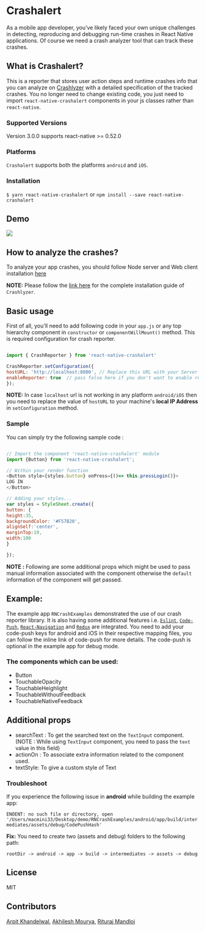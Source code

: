 # Crashalert


As a mobile app developer, you’ve likely faced your own unique challenges in detecting, reproducing and debugging run-time crashes in React Native applications. Of course we need a crash analyzer tool that can track these crashes.

## What is Crashalert?

This is a reporter that stores user action steps and runtime crashes info that you can analyze on [Crashlyzer](https://github.com/SystangoTechnologies/Crashlyzer) with a detailed specification of the tracked crashes.  You no longer need to change existing code, you just need to import `react-native-crashalert` components in your js classes rather than `react-native`.


### Supported Versions 

Version 3.0.0 supports react-native >= 0.52.0

### Platforms

`Crashalert` supports both the platforms `android` and `iOS`.

### Installation

`$ yarn react-native-crashalert` or `npm install --save react-native-crashalert`

## Demo
<a href="https://github.com/SystangoTechnologies/Crashalert/blob/master/Crashalert.gif"><img src="https://github.com/SystangoTechnologies/Crashalert/blob/master/Crashalert.gif"></a>

## How to analyze the crashes?

To analyze your app crashes, you should follow Node server and Web client installation [here](https://github.com/SystangoTechnologies/Crashlyzer)

**NOTE:** Please follow the [link here](FLOW_README.md) for the complete installation guide of `Crashlyzer`.

## Basic usage

First of all, you'll need to add following code in your `app.js` or any top hierarchy component in `constructor` or  `componentWillMount()` method. This is required configuration for crash reporter.

```javascript

import { CrashReporter } from 'react-native-crashalert'

CrashReporter.setConfiguration({
hostURL: 'http://localhost:8000', // Replace this URL with your Server base url, in my case I have setup the node server on my machine itself using docker container
enableReporter: true  // pass false here if you don't want to enable reporting the crashes
});

```

**NOTE:** In case `localhost` url is not working in any platform `android/iOS` then you need to replace the value of  `hostURL` to your machine's **local IP Address** in `setConfiguration` method.  


### Sample

You can simply try the following sample code :

```javascript

// Import the component 'react-native-crashalert' module
import {Button} from 'react-native-crashalert';

// Within your render function
<Button style={styles.button} onPress={()=> this.pressLogin()}>
LOG IN
</Button>

// Adding your styles...
var styles = StyleSheet.create({
button: {
height:35,
backgroundColor: '#F57B20',
alignSelf:'center',
marginTop:10,
width:100
}

});
```

**NOTE :** Following are some additional props which might be used to pass manual information associated with the component otherwise the `default` information of the component will get passed.

## Example:

The example app `RNCrashExamples` demonstrated the use of our crash reporter library. It is also having some additional features i.e. [`Eslint`](https://www.themarketingtechnologist.co/eslint-with-airbnb-javascript-style-guide-in-webstorm/), [`Code-Push`](https://github.com/Microsoft/react-native-code-push), [`React-Navigation`](https://reactnavigation.org/) and [`Redux`](https://redux.js.org/) are integrated. You need to add your code-push keys for android and iOS in their respective mapping files, you can follow the inline link of code-push for more details. The code-push is optional in the example app for debug mode.


### The components which can be used:
- Button
- TouchableOpacity
- TouchableHeighlight
- TouchableWithoutFeedback
- TouchableNativeFeedback

## Additional props

- searchText : To get the searched text on the `TextInput` component.(NOTE : While using `TextInput` component, you need to pass the `text` value in this field)
- actionOn : To associate extra information related to the component used.
- textStyle: To give a custom style of Text


### Troubleshoot

If you experience the following issue in **android** while building the example app:

`ENOENT: no such file or directory, open '/Users/macmini33/Desktop/demo/RNCrashExamples/android/app/build/intermediates/assets/debug/CodePushHash'`

**Fix:** You need to create two (assets and debug) folders to the following path:

`rootDir -> android -> app -> build -> intermediates -> assets -> debug`

## License

MIT

## Contributors
[Arpit Khandelwal](https://www.linkedin.com/in/arpitkhandelwal1984/), [Akhilesh Mourya](https://www.linkedin.com/in/akhilesh-mourya-54705232/), [Rituraj Mandloi](https://www.linkedin.com/in/rituraj-mandloi-57b97a171/)
